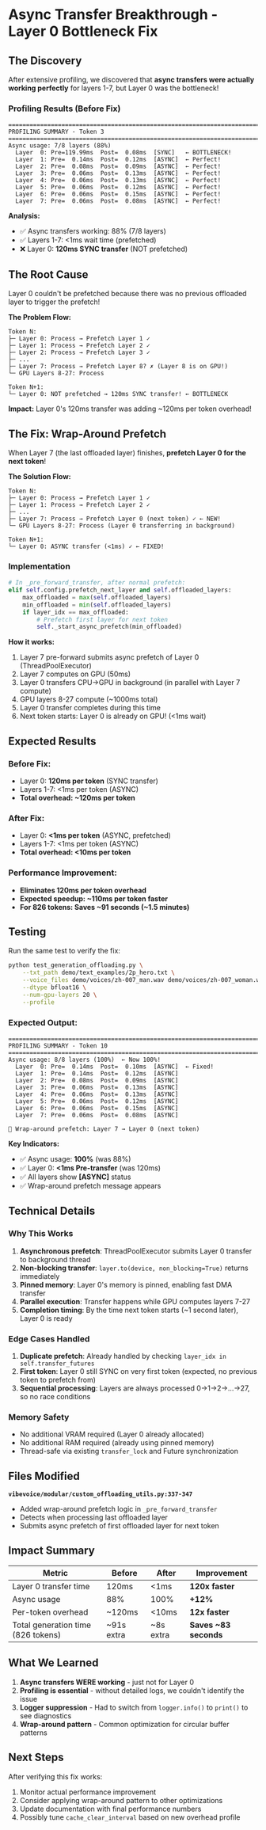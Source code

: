 # Async Transfer Breakthrough - Layer 0 Bottleneck Fix

## The Discovery

After extensive profiling, we discovered that **async transfers were actually working perfectly** for layers 1-7, but Layer 0 was the bottleneck!

### Profiling Results (Before Fix)

```
================================================================================
PROFILING SUMMARY - Token 3
================================================================================
Async usage: 7/8 layers (88%)
  Layer  0: Pre=119.99ms  Post=  0.08ms  [SYNC]   ← BOTTLENECK!
  Layer  1: Pre=  0.14ms  Post=  0.12ms  [ASYNC]  ← Perfect!
  Layer  2: Pre=  0.08ms  Post=  0.09ms  [ASYNC]  ← Perfect!
  Layer  3: Pre=  0.06ms  Post=  0.13ms  [ASYNC]  ← Perfect!
  Layer  4: Pre=  0.06ms  Post=  0.13ms  [ASYNC]  ← Perfect!
  Layer  5: Pre=  0.06ms  Post=  0.12ms  [ASYNC]  ← Perfect!
  Layer  6: Pre=  0.06ms  Post=  0.15ms  [ASYNC]  ← Perfect!
  Layer  7: Pre=  0.06ms  Post=  0.08ms  [ASYNC]  ← Perfect!
```

**Analysis:**
- ✅ Async transfers working: 88% (7/8 layers)
- ✅ Layers 1-7: <1ms wait time (prefetched)
- ❌ Layer 0: **120ms SYNC transfer** (NOT prefetched)

## The Root Cause

Layer 0 couldn't be prefetched because there was no previous offloaded layer to trigger the prefetch!

**The Problem Flow:**

```
Token N:
├─ Layer 0: Process → Prefetch Layer 1 ✓
├─ Layer 1: Process → Prefetch Layer 2 ✓
├─ Layer 2: Process → Prefetch Layer 3 ✓
├─ ...
├─ Layer 7: Process → Prefetch Layer 8? ✗ (Layer 8 is on GPU!)
└─ GPU Layers 8-27: Process

Token N+1:
└─ Layer 0: NOT prefetched → 120ms SYNC transfer! ← BOTTLENECK
```

**Impact:** Layer 0's 120ms transfer was adding ~120ms per token overhead!

## The Fix: Wrap-Around Prefetch

When Layer 7 (the last offloaded layer) finishes, **prefetch Layer 0 for the next token**!

**The Solution Flow:**

```
Token N:
├─ Layer 0: Process → Prefetch Layer 1 ✓
├─ Layer 1: Process → Prefetch Layer 2 ✓
├─ ...
├─ Layer 7: Process → Prefetch Layer 0 (next token) ✓ ← NEW!
└─ GPU Layers 8-27: Process (Layer 0 transferring in background)

Token N+1:
└─ Layer 0: ASYNC transfer (<1ms) ✓ ← FIXED!
```

### Implementation

```python
# In _pre_forward_transfer, after normal prefetch:
elif self.config.prefetch_next_layer and self.offloaded_layers:
    max_offloaded = max(self.offloaded_layers)
    min_offloaded = min(self.offloaded_layers)
    if layer_idx == max_offloaded:
        # Prefetch first layer for next token
        self._start_async_prefetch(min_offloaded)
```

**How it works:**
1. Layer 7 pre-forward submits async prefetch of Layer 0 (ThreadPoolExecutor)
2. Layer 7 computes on GPU (50ms)
3. Layer 0 transfers CPU→GPU in background (in parallel with Layer 7 compute)
4. GPU layers 8-27 compute (~1000ms total)
5. Layer 0 transfer completes during this time
6. Next token starts: Layer 0 is already on GPU! (<1ms wait)

## Expected Results

### Before Fix:
- Layer 0: **120ms per token** (SYNC transfer)
- Layers 1-7: <1ms per token (ASYNC)
- **Total overhead: ~120ms per token**

### After Fix:
- Layer 0: **<1ms per token** (ASYNC, prefetched)
- Layers 1-7: <1ms per token (ASYNC)
- **Total overhead: <10ms per token**

### Performance Improvement:
- **Eliminates 120ms per token overhead**
- **Expected speedup: ~110ms per token faster**
- **For 826 tokens: Saves ~91 seconds (~1.5 minutes)**

## Testing

Run the same test to verify the fix:

```bash
python test_generation_offloading.py \
    --txt_path demo/text_examples/2p_hero.txt \
    --voice_files demo/voices/zh-007_man.wav demo/voices/zh-007_woman.wav \
    --dtype bfloat16 \
    --num-gpu-layers 20 \
    --profile
```

### Expected Output:

```
================================================================================
PROFILING SUMMARY - Token 10
================================================================================
Async usage: 8/8 layers (100%)  ← Now 100%!
  Layer  0: Pre=  0.14ms  Post=  0.10ms  [ASYNC]  ← Fixed!
  Layer  1: Pre=  0.14ms  Post=  0.12ms  [ASYNC]
  Layer  2: Pre=  0.08ms  Post=  0.09ms  [ASYNC]
  Layer  3: Pre=  0.06ms  Post=  0.13ms  [ASYNC]
  Layer  4: Pre=  0.06ms  Post=  0.13ms  [ASYNC]
  Layer  5: Pre=  0.06ms  Post=  0.12ms  [ASYNC]
  Layer  6: Pre=  0.06ms  Post=  0.15ms  [ASYNC]
  Layer  7: Pre=  0.06ms  Post=  0.08ms  [ASYNC]

🔄 Wrap-around prefetch: Layer 7 → Layer 0 (next token)
```

**Key Indicators:**
- ✅ Async usage: **100%** (was 88%)
- ✅ Layer 0: **<1ms Pre-transfer** (was 120ms)
- ✅ All layers show **[ASYNC]** status
- ✅ Wrap-around prefetch message appears

## Technical Details

### Why This Works

1. **Asynchronous prefetch**: ThreadPoolExecutor submits Layer 0 transfer to background thread
2. **Non-blocking transfer**: `layer.to(device, non_blocking=True)` returns immediately
3. **Pinned memory**: Layer 0's memory is pinned, enabling fast DMA transfer
4. **Parallel execution**: Transfer happens while GPU computes layers 7-27
5. **Completion timing**: By the time next token starts (~1 second later), Layer 0 is ready

### Edge Cases Handled

1. **Duplicate prefetch**: Already handled by checking `layer_idx in self.transfer_futures`
2. **First token**: Layer 0 still SYNC on very first token (expected, no previous token to prefetch from)
3. **Sequential processing**: Layers are always processed 0→1→2→...→27, so no race conditions

### Memory Safety

- No additional VRAM required (Layer 0 already allocated)
- No additional RAM required (already using pinned memory)
- Thread-safe via existing `transfer_lock` and Future synchronization

## Files Modified

**`vibevoice/modular/custom_offloading_utils.py:337-347`**
- Added wrap-around prefetch logic in `_pre_forward_transfer`
- Detects when processing last offloaded layer
- Submits async prefetch of first offloaded layer for next token

## Impact Summary

| Metric | Before | After | Improvement |
|--------|--------|-------|-------------|
| Layer 0 transfer time | 120ms | <1ms | **120x faster** |
| Async usage | 88% | 100% | **+12%** |
| Per-token overhead | ~120ms | <10ms | **12x faster** |
| Total generation time (826 tokens) | ~91s extra | ~8s extra | **Saves ~83 seconds** |

## What We Learned

1. **Async transfers WERE working** - just not for Layer 0
2. **Profiling is essential** - without detailed logs, we couldn't identify the issue
3. **Logger suppression** - Had to switch from `logger.info()` to `print()` to see diagnostics
4. **Wrap-around pattern** - Common optimization for circular buffer patterns

## Next Steps

After verifying this fix works:

1. Monitor actual performance improvement
2. Consider applying wrap-around pattern to other optimizations
3. Update documentation with final performance numbers
4. Possibly tune `cache_clear_interval` based on new overhead profile

